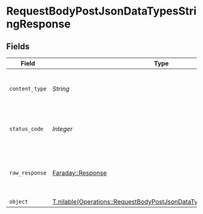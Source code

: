 # RequestBodyPostJsonDataTypesStringResponse


## Fields

| Field                                                                                                                                              | Type                                                                                                                                               | Required                                                                                                                                           | Description                                                                                                                                        |
| -------------------------------------------------------------------------------------------------------------------------------------------------- | -------------------------------------------------------------------------------------------------------------------------------------------------- | -------------------------------------------------------------------------------------------------------------------------------------------------- | -------------------------------------------------------------------------------------------------------------------------------------------------- |
| `content_type`                                                                                                                                     | *String*                                                                                                                                           | :heavy_check_mark:                                                                                                                                 | HTTP response content type for this operation                                                                                                      |
| `status_code`                                                                                                                                      | *Integer*                                                                                                                                          | :heavy_check_mark:                                                                                                                                 | HTTP response status code for this operation                                                                                                       |
| `raw_response`                                                                                                                                     | [Faraday::Response](https://www.rubydoc.info/gems/faraday/Faraday/Response)                                                                        | :heavy_minus_sign:                                                                                                                                 | Raw HTTP response; suitable for custom response parsing                                                                                            |
| `object`                                                                                                                                           | [T.nilable(Operations::RequestBodyPostJsonDataTypesStringResponseBody)](../../models/operations/requestbodypostjsondatatypesstringresponsebody.md) | :heavy_minus_sign:                                                                                                                                 | OK                                                                                                                                                 |